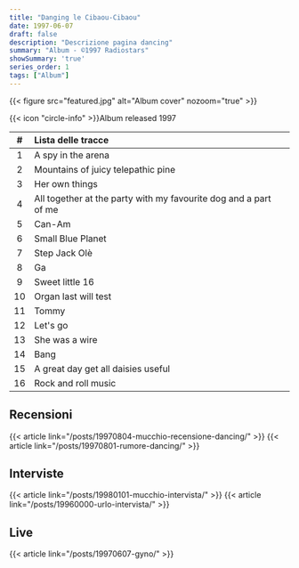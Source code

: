 ```yaml
---
title: "Danging le Cibaou-Cibaou"
date: 1997-06-07
draft: false
description: "Descrizione pagina dancing"
summary: "Album - ©1997 Radiostars"
showSummary: 'true'
series_order: 1
tags: ["Album"]
---
```


{{< figure
    src="featured.jpg"
    alt="Album cover"
    nozoom="true"
    >}}

{{< icon "circle-info" >}}Album released 1997


| #     | Lista delle tracce                    |               |
| :---: | :---                                  | :---          |
| 1     | A spy in the arena                    |               |
| 2     | Mountains of juicy telepathic pine    |
| 3     | Her own things                        |
| 4     | All together at the party with my favourite dog and a part of me |
| 5     | Can-Am                                |
| 6     | Small Blue Planet                     |
| 7     | Step Jack Olè                         |
| 8     | Ga                                    |
| 9     | Sweet little 16                       |
| 10    | Organ last will test                  |
| 11    | Tommy                                 |
| 12    | Let's go                              |
| 13    | She was a wire                        |
| 14    | Bang                                  |
| 15    | A great day get all daisies useful    |
| 16    | Rock and roll music                   |


## Recensioni

{{< article link="/posts/19970804-mucchio-recensione-dancing/" >}}
{{< article link="/posts/19970801-rumore-dancing/" >}}

## Interviste
{{< article link="/posts/19980101-mucchio-intervista/" >}}
{{< article link="/posts/19960000-urlo-intervista/" >}}


## Live
{{< article link="/posts/19970607-gyno/" >}}

